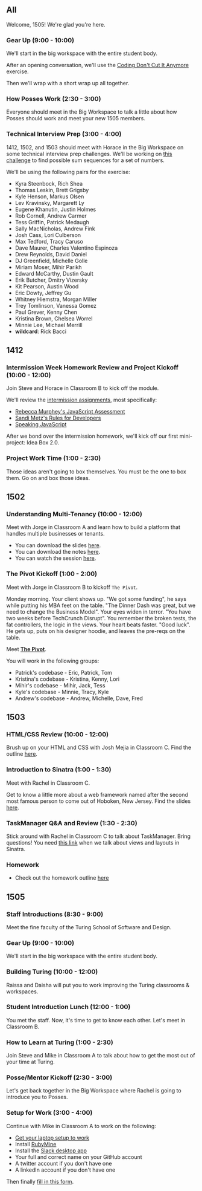 ## All

Welcome, 1505! We're glad you're here.

### Gear Up (9:00 - 10:00)

We'll start in the big workspace with the entire student body.

After an opening conversation, we'll use the [Coding Don't Cut It Anymore](https://github.com/turingschool/gear-up/blob/master/coding_dont_cut_it_anymore.markdown) exercise.

Then we'll wrap with a short wrap up all together.

### How Posses Work (2:30 - 3:00)

Everyone should meet in the Big Workspace to talk a little about how Posses should work and meet your new 1505 members.

### Technical Interview Prep (3:00 - 4:00)

1412, 1502, and 1503 should meet with Horace in the Big Workspace on some technical interview prep challenges. We'll be working on [this challenge](https://github.com/turingschool/technical_puzzles/blob/master/possible_sum_sequences.markdown) to find possible sum sequences for a set of numbers.

We'll be using the following pairs for the exercise:

* Kyra Steenbock, Rich Shea
* Thomas Leskin, Brett Grigsby
* Kyle Henson, Markus Olsen
* Lev Kravinsky, Margarett Ly
* Eugene Khanutin, Justin Holmes
* Rob Cornell, Andrew Carmer
* Tess Griffin, Patrick Medaugh
* Sally MacNicholas, Andrew Fink
* Josh Cass, Lori Culberson
* Max Tedford, Tracy Caruso
* Dave Maurer, Charles Valentino Espinoza
* Drew Reynolds, David Daniel
* DJ Greenfield, Michelle Golle
* Miriam Moser, Mihir Parikh
* Edward McCarthy, Dustin Gault
* Erik Butcher, Dmitry Vizersky
* Kit Pearson, Austin Wood
* Eric Dowty, Jeffrey Gu
* Whitney Hiemstra, Morgan Miller
* Trey Tomlinson, Vanessa Gomez
* Paul Grever, Kenny Chen
* Kristina Brown, Chelsea Worrel
* Minnie Lee, Michael Merrill
* __wildcard__: Rick Bacci

## 1412

### Intermission Week Homework Review and Project Kickoff (10:00 - 12:00)

Join Steve and Horace in Classroom B to kick off the module.

We'll review the [intermission assignments](https://github.com/turingschool/intermission-assignments/blob/master/prep-for-module-4.markdown), most specifically:

* [Rebecca Murphey's JavaScript Assessment](https://github.com/rmurphey/js-assessment)
* [Sandi Metz's Rules for Developers](http://robots.thoughtbot.com/sandi-metz-rules-for-developers)
* [Speaking JavaScript](http://speakingjs.com/es5/)

After we bond over the intermission homework, we'll kick off our first mini-project: Idea Box 2.0.

### Project Work Time (1:00 - 2:30)

Those ideas aren't going to box themselves. You must be the one to box them. Go on and box those ideas.

## 1502

### Understanding Multi-Tenancy (10:00 - 12:00)

Meet with Jorge in Classroom A and learn how to build a platform that handles multiple businesses or tenants.

* You can download the slides [here](https://www.dropbox.com/s/7so7sacihvoelfs/Turing%20-%20Understanding%20Multitenancy.key?dl=0).
* You can download the notes [here](https://www.dropbox.com/s/kpm2ddj6k08hzrk/Turing%20-%20Understanding%20Multitenancy%20%28Notes%29.pages?dl=0).
* You can watch the session [here](https://vimeo.com/128198524).

### The Pivot Kickoff (1:00 - 2:00)

Meet with Jorge in Classroom B to kickoff `The Pivot`.

Monday morning. Your client shows up. "We got some funding", he says while putting his MBA feet on the table. "The Dinner Dash was great, but we need to change the Business Model". Your eyes widen in terror. "You have two weeks before TechCrunch Disrupt". You remember the broken tests, the fat controllers, the logic in the views. Your heart beats faster. "Good luck". He gets up, puts on his designer hoodie, and leaves the pre-reqs on the table.

Meet [**The Pivot**](https://github.com/turingschool/lesson_plans/blob/master/ruby_03-professional_rails_applications/the_pivot.markdown).

You will work in the following groups:

* Patrick's codebase - Eric, Patrick, Tom
* Kristina's codebase - Kristina, Kenny, Lori
* Mihir's codebase - Mihir, Jack, Tess
* Kyle's codebase - Minnie, Tracy, Kyle
* Andrew's codebase - Andrew, Michelle, Dave, Fred

## 1503

### HTML/CSS Review (10:00 - 12:00)

Brush up on your HTML and CSS with Josh Mejia in Classroom C.
Find the outline [here](https://github.com/turingschool/lesson_plans/blob/master/ruby_02-web_applications_with_ruby/html_and_css_recap.markdown).

### Introduction to Sinatra (1:00 - 1:30)

Meet with Rachel in Classroom C.

Get to know a little more about a web framework named after the second most famous person to come out of Hoboken, New Jersey. Find the slides [here](https://www.dropbox.com/s/6kulbxu31w3bwml/intro_to_sinatra.key?dl=0).

### TaskManager Q&A and Review (1:30 - 2:30)

Stick around with Rachel in Classroom C to talk about TaskManager. Bring questions! You need [this link](https://github.com/turingschool/lesson_plans/blob/master/ruby_02-web_applications_with_ruby/html_css_task_manager.markdown) when we talk about views and layouts in Sinatra.

### Homework

* Check out the homework outline [here](https://github.com/turingschool/turing-homework/blob/master/module-2-homework.markdown)

## 1505

### Staff Introductions (8:30 - 9:00)

Meet the fine faculty of the Turing School of Software and Design.

### Gear Up (9:00 - 10:00)

We'll start in the big workspace with the entire student body.

### Building Turing (10:00 - 12:00)

Raissa and Daisha will put you to work improving the Turing classrooms & workspaces.

### Student Introduction Lunch (12:00 - 1:00)

You met the staff. Now, it's time to get to know each other. Let's meet in Classroom B.

### How to Learn at Turing (1:00 - 2:30)

Join Steve and Mike in Classroom A to talk about how to get the most out of your time at Turing.

### Posse/Mentor Kickoff (2:30 - 3:00)

Let's get back together in the Big Workspace where Rachel is going to introduce you to Posses.

### Setup for Work (3:00 - 4:00)

Continue with Mike in Classroom A to work on the following:

* [Get your laptop setup to work](http://tutorials.jumpstartlab.com/topics/environment/environment.html)
* Install [RubyMine](https://www.jetbrains.com/ruby/)
* Install the [Slack desktop app](https://itunes.apple.com/us/app/slack/id803453959?mt=12)
* Your full and correct name on your GitHub account
* A twitter account if you don't have one
* A linkedIn account if you don't have one

Then finally [fill in this form](https://docs.google.com/forms/d/1Wq42xeg82ewXHye92TdCfDHRQrK-jmpIWIKi9kgInNk/viewform?usp=send_form).